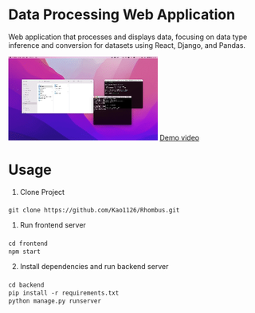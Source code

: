 # Data Processing Web Application

Web application that processes and displays data, focusing on data type inference and conversion for datasets using React, Django, and Pandas.

[![Demo](demo.gif)](https://youtu.be/InufhGqYQFA?si=-09KDZokp-ieE0lk)
[Demo video](https://youtu.be/InufhGqYQFA?si=-09KDZokp-ieE0lk)

# Usage

1. Clone Project

####

    git clone https://github.com/Kao1126/Rhombus.git

1. Run frontend server

####

    cd frontend
    npm start

2. Install dependencies and run backend server

####

    cd backend
    pip install -r requirements.txt
    python manage.py runserver
